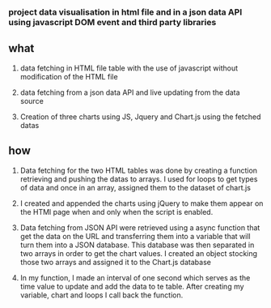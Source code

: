 ### project data visualisation in html file and in a json data API using javascript DOM event and third party libraries

## what

1. data fetching in HTML file table with the use of javascript without modification of the HTML file
 
2. data fetching from a json data API and live updating from the data source

3. Creation of three charts using JS, Jquery and Chart.js using the fetched datas

## how

1. Data fetching  for the two HTML tables was done by creating a function retrieving and pushing the datas to arrays. I used for loops to get types of data and once in an array, assigned them to the dataset of chart.js

2. I created and appended the charts using jQuery to make them appear on the HTMl page when and only when the script is enabled.

3. Data fetching from JSON API were retrieved using a async function that get the data on the URL and transferring them into a variable that will turn them into a JSON database.
This database was then separated in two arrays in order to get the chart values. I created an object stocking those two arrays and assigned it to the Chart.js database

4.  In my function, I made an interval of one second which serves as the time value to update and add the data to te table. After creating my variable, chart and loops I call back the function.


